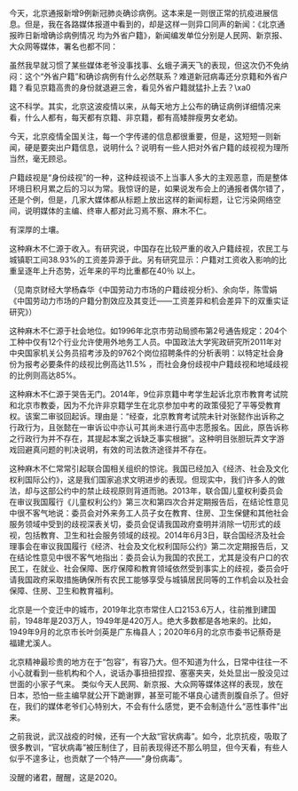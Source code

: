 今天，北京通报新增9例新冠肺炎确诊病例。这本来是一则很正常的抗疫进展信息。但是，我在各路媒体报道中看到的，却是这样一则异口同声的新闻：《北京通报昨日新增确诊病例情况 均为外省户籍》，新闻编发单位分别是人民网、新京报、大众网等媒体，署名也都不同： 

虽然我早就习惯了某些媒体老爷没事找事、幺蛾子满天飞的表现，但这次仍不免纳闷：这个“外省户籍”和确诊病例有什么必然联系？难道新冠病毒还分京籍和外省户籍？看见京籍高贵的身份就退避三舍，看见外省户籍就猛扑上去？\xa0

这不科学。其实，北京这波疫情以来，从每天地方上公布的确证病例详细情况来看，什么人都有，每天都有京籍、非京籍，都有高矮胖瘦男女老幼。

今天，北京疫情全国关注，每一个字传递的信息都很重要，但是，这短短一则新闻，硬是要突出户籍信息，说明什么？说明有一些人把对外省户籍的歧视视为理所当然，毫无顾忌。

户籍歧视是“身份歧视”的一种，这种歧视谈不上当事人多大的主观恶意，而是整体环境日积月累之后的习以为常。我惊讶的是，如果说发布会上的通报者偶尔错了，还是个例，但是，几家大媒体都从标题上放出这样的新闻标题，让它污染网络空间，说明媒体的主编、终审人都对此习焉不察、麻木不仁。

有深厚的土壤。

这种麻木不仁源于收入。有研究说，中国存在比较严重的收入户籍歧视，农民工与城镇职工间38.93%的工资差异源于此。另有研究显示：户籍对工资收入影响的比重呈逐年上升态势，近年来的平均比重都在40％ 以上。

（见南京财经大学杨森华《中国劳动力市场的户籍歧视分析》、余向华，陈雪娟《中国劳动力市场的户籍分割效应及其变迁——工资差异和机会差异下的双重实证研究》）

这种麻木不仁源于社会地位。如1996年北京市劳动局颁布第2号通告规定：204个工种中仅有12个行业允许使用外地务工人员。中国政法大学宪政研究所2011年对中央国家机关公务员招考涉及的9762个岗位招聘条件的分析表明：以特定社会身份为报考必要条件的歧视比例高达11.5% ，而社会身份歧视中户籍歧视和地域歧视的比例则高达85%。

这种麻木不仁源于哭告无门。2014年，9位非京籍中考学生起诉北京市教育考试院和北京市教委，因为不允许非京籍学生在北京参加中考的政策侵犯了平等受教育权。该案二审驳回起诉。理由是：“经查，北京教育考试院未针对张懿作出诉称之行政行为，且张懿在一审诉讼中亦认可其尚未进行高中志愿报名。因此，原告诉称之行政行为并不存在，其提起本案之诉缺乏事实根据”。这种明目张胆玩弄文字游戏回避真问题的判决说明，有效的司法救济途径并不存在。

这种麻木不仁常常引起联合国相关组织的惊诧。我国已经加入《经济、社会及文化权利国际公约》，这是我们国家追求文明进步的表现。但现实中，我们许多人的做法，却与这部公约中的禁止歧视原则背道而驰。2013年，联合国儿童权利委员会在审议我国履行《儿童权利公约》第三次和第四次合并定期报告后，在结论性意见中很不客气地说：委员会对外来务工人员子女在教育、住房、卫生保健和其他社会服务领域中受到的歧视深表关切，委员会促请我国政府查明并消除一切形式的歧视，包括教育、卫生和社会服务领域的歧视。2014年6月3日，联合国经济及社会理事会在审议我国履行《经济、社会及文化权利国际公约》第二次定期报告后，又在结论性意见中很不客气地指出：委员会认为我国的农民工，尤其是没有户口的农民工，在就业、社会保障、医疗保障和教育领域依然受到事实上的歧视，委员会吁请我国政府采取措施确保所有农民工能够享受与城镇居民同等的工作机会以及社会保障、住房、卫生和教育福利。

北京是一个变迁中的城市，2019年北京市常住人口2153.6万人，往前推到建国前，1948年是203万人，1949年是420万人。绝大多数都是各地来的。比如，1949年9月的北京市长叶剑英是广东梅县人；2020年6月的北京市委书记蔡奇是福建尤溪人。

北京精神最珍贵的地方在于“包容”，有容乃大。但不知道为什么，日常中往往一不小心就看到一些机构和个人，说话办事扭扭捏捏、塞塞夹夹，处处显出一股没见过世面的小家子气来。 类似今天人民网、新京报、大众网等媒体这样的表现，放在日本，恐怕一些主编早就公开下跪谢罪，甚至可能不堪良心谴责剖腹自杀了。但好在，我们的媒体老爷们心特别大，不会有什么感觉，更不会制造什么“恶性事件”出来。

之前我说，武汉战疫的时候，还有一个大敌“官状病毒”。如今，北京抗疫，吸取了很多教训，“官状病毒”被压制住了，目前表现得还不那么明显，但今天看，有些人似乎不遑多让，也贡献了一个特产——“身份病毒”。

没醒的诸君，醒醒，这是2020。 


